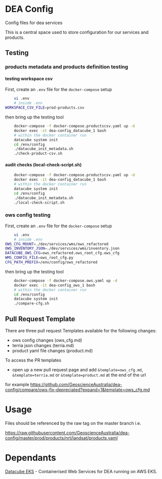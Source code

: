 # DEA Config
Config files for dea services

This is a central space used to store configuration for our services and products.

## Testing

### products metadata and products definition testing

#### testing workspace csv
First, create an `.env` file for the `docker-compose` setup
```bash
    vi .env
    # inside .env
WORKSPACE_CSV_FILE=prod-products.csv
```
then bring up the testing tool
```bash
    docker-compose -f docker-compose.productscsv.yaml up -d
    docker exec -it dea-config_datacube_1 bash
    # within the docker container run
    datacube system init
    cd /env/config
    ./datacube_init_metadata.sh
    ./check-product-csv.sh
```

#### audit checks (local-check-script.sh)
```bash
    docker-compose -f docker-compose.productscsv.yaml up -d
    docker exec -it dea-config_datacube_1 bash
    # within the docker container run
    datacube system init
    cd /env/config
    ./datacube_init_metadata.sh
    ./local-check-script.sh
```


### ows config testing
First, create an `.env` file for the `docker-compose` setup
```bash
    vi .env
    # inside .env
OWS_CFG_MOUNT=./dev/services/wms/ows_refactored
OWS_INVENTORY_JSON=./dev/services/wms/inventory.json
DATACUBE_OWS_CFG=ows_refactored.ows_root_cfg.ows_cfg
WMS_CONFIG_FILE=ows_root_cfg.py
CFG_PATH_PREFIX=/env/config/ows_refactored
```
then bring up the testing tool
```bash
    docker-compose -f docker-compose.ows.yaml up -d
    docker exec -it dea-config_ows_1 bash
    # within the docker container run
    cd /env/config
    datacube system init
    ./compare-cfg.sh
```

## Pull Request Template
There are three pull request Templates available for the following changes:
- ows config changes (ows_cfg.md)
- terria json changes (terria.md)
- product yaml file changes (product.md)

To access the PR templates
- open up a new pull request page and add `&template=ows_cfg.md`, `&template=terria.md` or `&template=product.md` at the end of the url

for example https://github.com/GeoscienceAustralia/dea-config/compare/ows-fix-depreciated?expand=1&template=ows_cfg.md
# Usage
Files should be referenced by the raw tag on the master branch i.e.


https://raw.githubusercontent.com/GeoscienceAustralia/dea-config/master/prod/products/nrt/landsat/products.yaml

# Dependants

[Datacube EKS](https://github.com/opendatacube/datacube-k8s-eks) - Containerised Web Services for DEA running on
AWS EKS.
